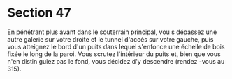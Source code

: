 # Section 47

En pénétrant plus avant dans le souterrain principal, vou s dépassez
une autre galerie sur votre droite et le tunnel d'accès sur votre
gauche, puis vous atteignez le bord d'un puits dans lequel s'enfonce
une échelle de bois fixée le long de la paroi. Vous scrutez
l'intérieur du puits et, bien que vous n'en distin guiez pas le fond,
vous décidez d'y descendre (rendez -vous au  315).